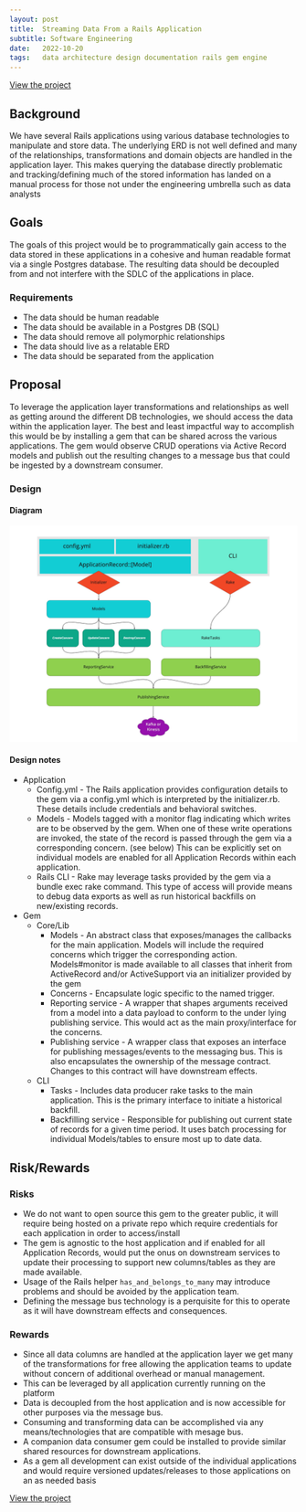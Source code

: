 ```yaml
---
layout: post
title:  Streaming Data From a Rails Application
subtitle: Software Engineering
date:   2022-10-20
tags:   data architecture design documentation rails gem engine
---
```


<a href="https://github.com/rubyDoomsday/data_producer" target="_blank">View the project</a>

## Background

We have several Rails applications using various database technologies to manipulate and store data. The underlying ERD is not well defined
and many of the relationships, transformations and domain objects are handled in the application layer. This makes querying the database
directly problematic and tracking/defining much of the stored information has landed on a manual process for those not under the engineering
umbrella such as data analysts

## Goals

The goals of this project would be to programmatically gain access to the data stored in these applications in a cohesive and human readable
format via a single Postgres database. The resulting data should be decoupled from and not interfere with the SDLC of the applications in
place.

### Requirements

- The data should be human readable
- The data should be available in a Postgres DB (SQL)
- The data should remove all polymorphic relationships
- The data should live as a relatable ERD
- The data should be separated from the application

## Proposal

To leverage the application layer transformations and relationships as well as getting around the different DB technologies, we should
access the data within the application layer. The best and least impactful way to accomplish this would be by installing a gem that can be
shared across the various applications. The gem would observe CRUD operations via Active Record models and publish out the resulting changes
to a message bus that could be ingested by a downstream consumer.

### Design

#### Diagram

[![db observer gem](/assets/img/work/db-observer-gem.jpg)](/assets/img/work/db-observer-gem.jpg)

#### Design notes

- Application
  - Config.yml - The Rails application provides configuration details to the gem via a config.yml which is interpreted by the
    initializer.rb. These details include credentials and behavioral switches.
  - Models - Models tagged with a monitor flag indicating which writes are to be observed by the gem. When one of these write operations are
    invoked, the state of the record is passed through the gem via a corresponding concern. (see below) This can be explicitly set on
    individual models are enabled for all Application Records within each application.
  - Rails CLI - Rake may leverage tasks provided by the gem via a bundle exec rake command. This type of access will provide means to debug
    data exports as well as run historical backfills on new/existing records.
- Gem
  - Core/Lib
    - Models - An abstract class that exposes/manages the callbacks for the main application. Models will include the required concerns which
      trigger the corresponding action. Models#monitor is made available to all classes that inherit from ActiveRecord and/or ActiveSupport
      via an initializer provided by the gem
    - Concerns - Encapsulate logic specific to the named trigger.
    - Reporting service - A wrapper that shapes arguments received from a model into a data payload to conform to the under lying publishing
      service. This would act as the main proxy/interface for the concerns.
    - Publishing service - A wrapper class that exposes an interface for publishing messages/events to the messaging bus. This is also
      encapsulates the ownership of the message contract. Changes to this contract will have downstream effects.
  - CLI
    - Tasks - Includes data producer rake tasks to the main application. This is the primary interface to initiate a historical backfill.
    - Backfilling service - Responsible for publishing out current state of records for a given time period. It uses batch processing
      for individual Models/tables to ensure most up to date data.

## Risk/Rewards

### Risks

- We do not want to open source this gem to the greater public, it will require being hosted on a private repo which require
  credentials for each application in order to access/install
- The gem is agnostic to the host application and if enabled for all Application Records, would put the onus on downstream services to
  update their processing to support new columns/tables as they are made available.
- Usage of the Rails helper `has_and_belongs_to_many` may introduce problems and should be avoided by the application team.
- Defining the message bus technology is a perquisite for this to operate as it will have downstream effects and consequences.

### Rewards

- Since all data columns are handled at the application layer we get many of the transformations for free allowing the application teams
  to update without concern of additional overhead or manual management.
- This can be leveraged by all application currently running on the platform
- Data is decoupled from the host application and is now accessible for other purposes via the message bus.
- Consuming and transforming data can be accomplished via any means/technologies that are compatible with mesage bus.
- A companion data consumer gem could be installed to provide similar shared resources for downstream applications.
- As a gem all development can exist outside of the individual applications and would require versioned updates/releases to those
  applications on an as needed basis

<a href="https://github.com/rubyDoomsday/data_producer" target="_blank">View the project</a>
